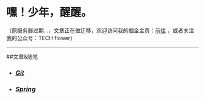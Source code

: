 # 嘿！少年，醒醒。

（原服务器过期...，文章正在做迁移，欢迎访问我的掘金主页：[前往](https://juejin.cn/user/3562073402902350) ，或者关注我的公众号：TECH flower）

---
##文章&随笔
* ### *[Git](git/index)*
* ### *[Spring](spring/index)*

